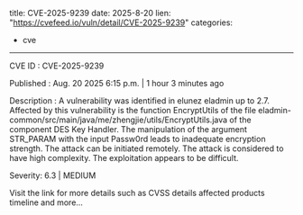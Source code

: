  
title: CVE-2025-9239
date: 2025-8-20
lien: "https://cvefeed.io/vuln/detail/CVE-2025-9239"
categories:
  - cve
---

CVE ID : CVE-2025-9239

Published :  Aug. 20
2025
6:15 p.m. | 1 hour
3 minutes ago

Description : A vulnerability was identified in elunez eladmin up to 2.7. Affected by this vulnerability is the function EncryptUtils of the file eladmin-common/src/main/java/me/zhengjie/utils/EncryptUtils.java of the component DES Key Handler. The manipulation of the argument STR_PARAM with the input Passw0rd leads to inadequate encryption strength. The attack can be initiated remotely. The attack is considered to have high complexity. The exploitation appears to be difficult.

Severity: 6.3 | MEDIUM

Visit the link for more details
such as CVSS details
affected products
timeline
and more...
